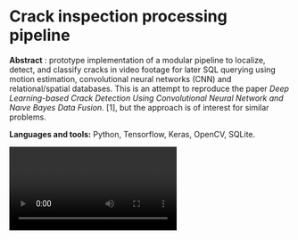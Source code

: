 # Crack inspection processing pipeline

**Abstract** : prototype implementation of a modular pipeline to localize, detect, and classify cracks in video footage for later SQL querying using motion estimation, convolutional neural networks (CNN) and relational/spatial databases. This is an attempt to reproduce the paper *Deep Learning-based Crack Detection Using Convolutional Neural Network and Naıve Bayes Data Fusion.* [1], but the approach is of interest for similar problems.

**Languages and tools:** Python, Tensorflow, Keras, OpenCV, SQLite.

<video controls src="doc/assets/output_frame_0.avi" />

## Introduction

Nowadays it is well established the use of relational, document, graph, time series, key-value and other database types to store information and perform advanced queries on it .

This capability, however is most of the time not available as a COTS for non-structured data such as video footage, audio or text.

This work attempts to provide a library of reusable components for fast prototyping of applications that need to obtain information from video footage, with a special focus on aerial footage obtained by drones and footage for surface inspection that can be obtained with a moving camera over a rail.

A special application for inspection of cracks in a nuclear plant [1] is implemented to guide the design and test the applicability of the solution.


### Workflow

In a typical scenario, video footage may be obtained from a camera carried on a robot or a moving arm. This is the case in a CCTV system for wall inspection in the tank of a nuclear plant, a drone flying over a region to perform a landmark use survey, or a small arm inspecting a PCB to detect manufacture flaws.

![solution-overview](doc/assets/solution-overview.png)

This framework provides reusable components common to many image and video processing applications in order to ease the definition of processing pipelines. The collective maintenance and development of these components with a standardized decoupled interface could be beneficial for a people working in different projects that share the need of a processing chain.

The desired product of each pipeline is an indexed database that can be used to navigate the footage, and seek frames of special interest by the use of queries in a high level language such as SQL.

Example queries:

- Where are major cracks in the surface of a nuclear reactor tank?
- How many objects of type T were inside polygon P(p0,p1,..pN) between time t0 and t1 ?
- Where are objects of type T concentrated?
- Is there any missing object in the scene? When was it removed?
- Was any anomaly found in the inspection of 100 PCBs?

## Framework description

### Project organization

Project at its actual status is organized as follows:

- **A library of reusable components** for motion estimation, spatiotemporal registering, CNN detectors, etc. 
- **Tools**: scripts and GUI tools for generating test media or analyzing intermediate and/or work with final products.
- **Trained models**: exported as checkpoints or Tensorflow SavedModels.
- **Pipelines**: scripts with processing pipelines for specific applications.
- **Data**: video footage to test pipelines and models and results of of different proces.
- **Products**: final and intermediate products generated in different stages of a processing pipeline: DB files, CSVs, generated video, etc.

## Component Library

### Video

Components to wrap the OpenCV methods to read video from a file one frame at a time and write encoded video.

### VideoMotionEstimator

Component to estimate the displacement vector from a sequence of frames. Used when IMU/GPS information is not available (ie: to integrate in already existent manned CCTV surface inspection systems).

| Algorithm             | Input Type | Possible Applications                                        | Constraints                                                  | Output                                      |
| --------------------- | ---------- | ------------------------------------------------------------ | ------------------------------------------------------------ | ------------------------------------------- |
| Phase correlation     | 2D Video   | Surface inspection. Registration of objects in drone aerial footage. | Only translational movements. Camera must be at a constant distance from surface. | 2D displacement vector.                     |
| OpenCV Block Matching | 2D Video   | Surface inspection. Registration of objects in drone aerial footage. | Only translational movements. Camera must be at a constant distance from surface. | 2D displacement vector.                     |
| OpenCV Optical Flow   | 2D Video   | Registration of objects in drone aerial footage.             | Should be complemented with other IMU information to achieve better accuracy. | 3D displacement vector and attitude vector. |

Note:

- WIP: OpenCV Block Matching / OpenCV Optical Flow 

### CNNDetector models

Each CNN detector takes an input RGB encoded image and outputs the probability of that image matching a known class. Output classes are defined on training and depend on the training dataset.

See [models for crack classification](https://github.com/nhorro/tensorflow-crack-classification)

### SQLiteSpatioTemporalRegister

Component to register CNNDetector results in space and time. Location information is obtained from VideoMotionEstimator or other source such as IMU log.

Tubelet and cluster tables are populated after patches for all frames are processed.

#### Database relational model

![crack-cnn-schema](doc/assets/spr-schema.png)

Notes:

- This diagram represents the relational model for the crack detection pipeline.

- Estimated x_offset and y_offset may be generalized to displacement vector.

- crack_prob and no_crack_prob may be generalized to "class1_prob", "class2_prob", etc.

  

### Pre-built pipelines

| Pipeline  | Description                                                  |
| --------- | ------------------------------------------------------------ |
| crack-cnn | Detect cracks in surfaces such as walls. Inspired in [NB-CNN] for crack inspection surfaces of nuclear tanks. |

#### pipeline for crack inspection in nuclear plant

This pipeline attempts to reproduce [1]. 

The pipeline is independent of the the motion estimation algorithm and model used in the CNNDetector. 

TODO:

- Differences with original paper.

##### Stage 1 -Patch Classification

![nuclear-plant-crack-inspection-pipeline-1](doc/assets/nuclear-plant-crack-inspection-pipeline-1.png)

##### Stage 2 - Spatio Temporal Clustering and Naive Bayes decision making

Once all frames have been scanned tubelets aggregate all the observations for a same region and store the sum of positive and negative observations for that region. This can be accomplished by a single SQL statement:

```sqlite
INSERT INTO tubelets(q,sum_crack_prob,sum_no_crack_prob,x_abs,y_abs)
SELECT 
count(*) as q,
sum(crack_prob) as sum_crack_prob,
sum(no_crack_prob) as sum_no_crack_prob,
(frames.est_x_offset+patches.xc) as x_abs,
(frames.est_y_offset+patches.yc) as y_abs
from patches 
join frames on patches.fk_frame = frames.pk
group by x_abs,y_abs
```

This approach is easy to implement but has the caveat that clusters are defined by fixed values of X and Y and not by the distance to a centroid, Algorithm ST-DBSCAN can be a better solution.

A region is classified as having a crack for a selection threshold if the following relation is satisfied:


\begin{equation}
{
	\log \sum{ P(C_{crck}|s_1,..,s_n}  )
 	\over  
 	\log(\sum{ P(C_{ncrck}|s_1,..,s_n} )
 } \ge \theta
\end{equation}

How to choose theta ? 

TODO:

- Export ground truth table generated from human analysis and use this table to find threshold value as described in [1].

## Additional tools

### img2panvideo

Python command line script to generate a panning video from a high resolution image to simulate the video of a moving camera scanning a surface when actual footage is not available.

| Parameter      | Type/Unit    | Description                                                  |
| -------------- | ------------ | ------------------------------------------------------------ |
| input          | string       | Input image filename.                                        |
| width          | pixels       | Output video frame with in pixels.                           |
| height         | pixels       | Output video frame height in pixels.                         |
| scan_speed_x   | pixels/frame | Horizontal displacement per frame.                           |
| return_speed_x | pixels/frame | Horizontal displacement per frame when returning to horizontal starting point. |
| speed_y        | pixels/frame | Vertical displacement per frame.                             |
| stride_y       | pixels       | Vertical offset between each horizontal scan.                |
| output         | string       | Generated video filename.                                    |

##### Usage example

```bash
python img2panvideo.py --input "grieta.jpg" --width 400 --height 400 --scan_speed_x 10 --return_speed_x 20 --speed_y 30 --stride_y 40 --output "wall_scan.avi"
```

### crackvideoinspector

GUI application to visualize detections in video footage.

![crackinspector-gui](doc/assets/crackinspector-gui.png)

TODO:

- Mechanism to input corrections on patch predictions and store in DB to train NB, retrain CNN Detector.



## Command line recipes

### Run the crack-pipeline

- Step 1. Edit jobs.json:

```json
{
	"jobs": {
		"wall-scan-slow": {
			"input_video": "../../../products/wall-scans/wall-scan-slow.avi",
			"start_frame": 0,
			"limit": 0,
			"checkpoint_model": "../../../checkpoints/simplenet-cracks/simplenet_cracks_weights.29-0.01.hdf5",
			"stride": 16,
			"patch_size": 64,
			"spr_output_filename": "../../../products/spr/{name}_{checkpoint_model}_{date}.db"
		}
	}
}
```

- Step 2. For example, to execute train job 'wall-scan-slow':

```bash
cd code/pipelines
python crackcnnpipeline.py --jobs=jobs.json --name=wall-scan-slow
```

## References

- *Deep Learning-based Crack Detection Using Convolutional Neural Network and Naıve Bayes Data Fusion.* 
- Özgenel, Çağlar Fırat (2018), “Concrete Crack Images for Classification”, Mendeley Data, v1http://dx.doi.org/10.17632/5y9wdsg2zt.1


